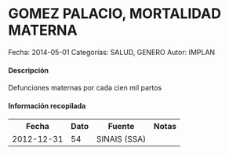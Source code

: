 GOMEZ PALACIO, MORTALIDAD MATERNA
=====

Fecha: 2014-05-01
Categorías: SALUD, GENERO
Autor: IMPLAN

#### Descripción

Defunciones maternas por cada cien mil partos

#### Información recopilada

<table class="table table-hover table-bordered">
  <tr><th>Fecha</th><th>Dato</th><th>Fuente</th><th>Notas</th></tr>
  <tr><td>2012-12-31</td><td>54</td><td>SINAIS (SSA)</td><td></td></tr>
</table>
